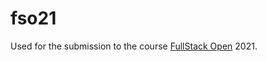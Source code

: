 # fso21
Used for the submission to the course [FullStack Open](https://fullstackopen.com/en/) 2021.
